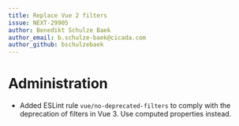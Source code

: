 ```yaml
---
title: Replace Vue 2 filters
issue: NEXT-29905
author: Benedikt Schulze Baek
author_email: b.schulze-baek@cicada.com
author_github: bschulzebaek
---
```

# Administration
* Added ESLint rule `vue/no-deprecated-filters` to comply with the deprecation of filters in Vue 3. Use computed properties instead.

